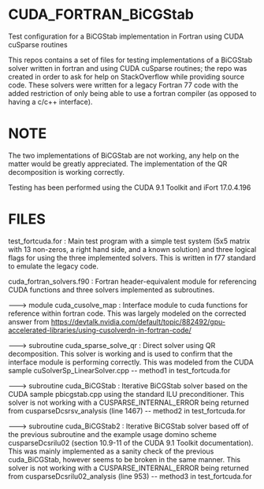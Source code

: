 # CUDA_FORTRAN_BiCGStab
Test configuration for a BiCGStab implementation in Fortran using CUDA cuSparse routines

This repos contains a set of files for testing implementations of a BiCGStab solver
written in fortran and using CUDA cuSparse routines; the repo was created in order
to ask for help on StackOverflow while providing source code. These solvers were
written for a legacy Fortran 77 code with the added restriction of only being able 
to use a fortran compiler (as opposed to having a c/c++ interface). 

NOTE
====
The two implementations of BiCGStab are not working, any help on the matter would be 
greatly appreciated. The implementation of the QR decomposition is working correctly.

Testing has been performed using the CUDA 9.1 Toolkit and iFort 17.0.4.196

FILES
=====
test_fortcuda.for : Main test program with a simple test system (5x5 matrix with 13 non-zeros,
                    a right hand side, and a known solution) and three logical flags
                    for using the three implemented solvers. This is written in f77 
                    standard to emulate the legacy code.
                    
cuda_fortran_solvers.f90 : Fortran header-equivalent module for referencing CUDA
                           functions and three solvers implemented as subroutines.
                           
---> module cuda_cusolve_map : Interface module to cuda functions for reference within
                               fortran code. This was largely modeled on the corrected
                               answer from 
   https://devtalk.nvidia.com/default/topic/882492/gpu-accelerated-libraries/using-cusolverdn-in-fortran-code/
                           
---> subroutine cuda_sparse_solve_qr : Direct solver using QR decomposition. This solver
                                       is working and is used to confirm that the
                                       interface module is performing correctly. This was
                                       modeled from the CUDA sample cuSolverSp_LinearSolver.cpp
                                       -- method1 in test_fortcuda.for
                                       
---> subroutine cuda_BiCGStab : Iterative BiCGStab solver based on the CUDA sample 
                                pbicgstab.cpp using the standard ILU preconditioner. This
                                solver is not working with a CUSPARSE_INTERNAL_ERROR being 
                                returned from cusparseDcsrsv_analysis (line 1467)
                                -- method2 in test_fortcuda.for
                                
---> subroutine cuda_BiCGStab2 : Iterative BiCGStab solver based off of the previous subroutine
                                 and the example usage domino scheme cusparseDcsrilu02 (section 10.9-11
                                 of the CUDA 9.1 Toolkit documentation). This was
                                 mainly implemented as a sanity check of the previous cuda_BiCGStab,
                                 however seems to be broken in the same manner. This 
                                 solver is not working with a CUSPARSE_INTERNAL_ERROR being 
                                 returned from cusparseDcsrilu02_analysis (line 953)
                                 -- method3 in test_fortcuda.for
                    



